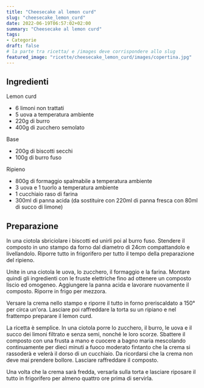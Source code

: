 ```yaml
---
title: "Cheesecake al lemon curd"
slug: "cheesecake_lemon_curd"
date: 2022-06-19T06:57:02+02:00
summary: "Cheesecake al lemon curd"
tags:
- Categorie
draft: false
# la parte tra ricetta/ e /images deve corrispondere allo slug
featured_image: "ricette/cheesecake_lemon_curd/images/copertina.jpg"
---
```

## Ingredienti

Lemon curd
* 6 limoni non trattati
* 5 uova a temperatura ambiente
* 220g di burro
* 400g di zucchero semolato

Base
* 200g di biscotti secchi
* 100g di burro fuso

Ripieno
* 800g di formaggio spalmabile a temperatura ambiente
* 3 uova e 1 tuorlo a temperatura ambiente
* 1 cucchiaio raso di farina
* 300ml di panna acida (da sostituire con 220ml di panna fresca con 80ml di succo di limone)
  

## Preparazione
In una ciotola sbriciolare i biscotti ed unirli poi al burro fuso. Stendere il composto in uno stampo da forno dal diametro di 24cm compattandolo e livellandolo. Riporre tutto in frigorifero per tutto il tempo della preparazione del ripieno.

Unite in una ciotola le uova, lo zucchero, il formaggio e la farina. Montare quindi gli ingredienti con le fruste elettriche fino ad ottenere un composto liscio ed omogeneo. Aggiungere la panna acida e lavorare nuovamente il composto. Riporre in frigo per mezzora.

Versare la crema nello stampo e riporre il tutto in forno preriscaldato a 150° per circa un'ora. Lasciare poi raffreddare la torta su un ripiano e nel frattempo preparare il lemon curd.

La ricetta è semplice. In una ciotola porre lo zucchero, il burro, le uova e il succo dei limoni filtrato e senza semi, nonché le loro scorze. Sbattere il composto con una frusta a mano e cuocere a bagno maria mescolando continuamente per dieci minuti a fuoco moderato fintanto che la crema si rassoderà e velerà il dorso di un cucchiaio. Da ricordarsi che la crema non deve mai prendere bollore. Lasciare raffreddare il composto.

Una volta che la crema sarà fredda, versarla sulla torta e lasciare riposare il tutto in frigorifero per almeno quattro ore prima di servirla.
